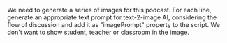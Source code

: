 We need to generate a series of images for this podcast. For each line, generate an appropriate text prompt for text-2-image AI, considering the flow of discussion and add it as "imagePrompt" property to the script. We don't want to show student, teacher or classroom in the image.